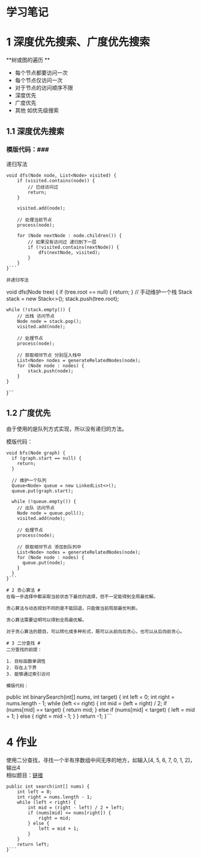 # 学习笔记 #
# 1 深度优先搜索、广度优先搜索 #
**树或图的遍历   **  
- 每个节点都要访问一次  
- 每个节点仅访问一次  
- 对于节点的访问顺序不限  
- 深度优先  
- 广度优先  
- 其他 如优先级搜索  

## 1.1 深度优先搜索 ##
### 模版代码：###
递归写法  

```
void dfs(Node node, List<Node> visited) {
    if (visited.contains(node)) {
        // 已经访问过
        return;
    }

    visited.add(node);

    // 处理当前节点
    process(node);

    for (Node nextNode : node.children()) {
        // 如果没有访问过 递归到下一层
        if (!visited.contains(nextNode)) {
            dfs(nextNode, visited);
        }
    }
}```

非递归写法

```
void dfs(Node tree) {
    if (tree.root == null) {
        return;
    }
    // 手动维护一个栈
    Stack<Node> stack = new Stack<>();
    stack.push(tree.root);

    while (!stack.empty()) {
        // 出栈 访问节点
        Node node = stack.pop();
        visited.add(node);

        // 处理节点
        process(node);

        // 获取相邻节点 分别压入栈中
        List<Node> nodes = generateRelatedNodes(node);
        for (Node node : nodes) {
            stack.push(node);
        }
    }
}```


## 1.2 广度优先 ##
由于使用的是队列方式实现，所以没有递归的方法。  

模版代码：

```
void bfs(Node graph) {
  if (graph.start == null) {
    return;
  }

  // 维护一个队列
  Queue<Node> queue = new LinkedList<>();
  queue.put(graph.start);

  while (!queue.empty()) {
    // 出队 访问节点
    Node node = queue.poll();
    visited.add(node);

    // 处理节点
    process(node);

    // 获取相邻节点 添加到队列中
    List<Node> nodes = generateRelatedNodes(node);
    for (Node node : nodes) {
      queue.put(node);
    }
  }
}```

# 2 贪心算法 #
在每一步选择中都采取当前状态下最优的选择，但不一定能得到全局最优解。

贪心算法与动态规划不同的是不能回退，只能做当前局部最优判断。

贪心算法需要证明可以得到全局最优解。

对于贪心算法的题目，可以转化成多种形式，既可以从前向后贪心，也可以从后向前贪心。

# 3 二分查找 #
二分查找的前提：

1. 目标函数单调性  
2. 存在上下界  
3. 能够通过索引访问

模版代码：

```
public int binarySearch(int[] nums, int target) {
  int left = 0;
  int right = nums.length - 1;
  while (left <= right) {
    int mid = (left + right) / 2;
    if (nums[mid] == target) {
      return mid;
    } else if (nums[mid] < target) {
      left = mid + 1;
    } else {
      right = mid - 1;
    }
  }
  return -1;
}```

# 4 作业 #
使用二分查找，寻找一个半有序数组中间无序的地方，如输入[4, 5, 6, 7, 0, 1, 2]，输出4  
相似题目：[链接](https://leetcode-cn.com/problems/find-minimum-in-rotated-sorted-array/)   

```
public int search(int[] nums) {
    int left = 0;
    int right = nums.length - 1;
    while (left < right) {
        int mid = (right - left) / 2 + left;
        if (nums[mid] <= nums[right]) {
            right = mid;
        } else {
            left = mid + 1;
        }
    }
    return left;
}```